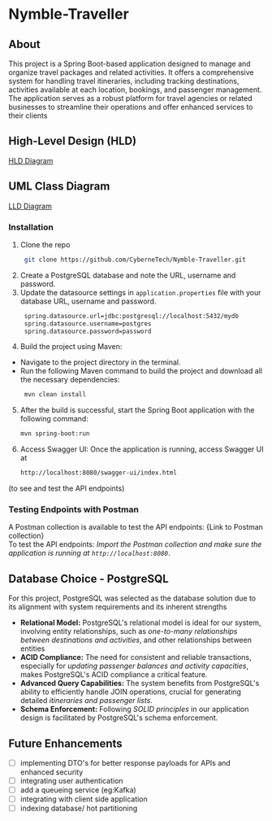 # Nymble-Traveller
## About 
This project is a Spring Boot-based application designed to manage and organize travel packages and related activities. It offers a comprehensive system for handling travel itineraries, including tracking destinations, activities available at each location, bookings, and passenger management. The application serves as a robust platform for travel agencies or related businesses to streamline their operations and offer enhanced services to their clients

## High-Level Design (HLD)
[HLD Diagram](images/HLD.png)

## UML Class Diagram
[LLD Diagram](images/LLD.png)

### Installation

1. Clone the repo
   ```sh
    git clone https://github.com/CyberneTech/Nymble-Traveller.git
   ```
2. Create a PostgreSQL database and note the URL, username and password.
3. Update the datasource settings in `application.properties` file with your database URL, username and password.
   ```sh
    spring.datasource.url=jdbc:postgresql://localhost:5432/mydb 
    spring.datasource.username=postgres
    spring.datasource.password=password
   ```
4. Build the project using Maven:
* Navigate to the project directory in the terminal.
* Run the following Maven command to build the project and download all the necessary dependencies:
  ```sh
   mvn clean install
   ```
5. After the build is successful, start the Spring Boot application with the following command:
   ```sh
   mvn spring-boot:run
   ```
6. Access Swagger UI:
Once the application is running, access Swagger UI at 
   ```sh
   http://localhost:8080/swagger-ui/index.html 
   ```
(to see and test the API endpoints)

### Testing Endpoints with Postman
 A Postman collection is available to test the API endpoints: {Link to Postman collection}
 <br/>To test the API endpoints:
*Import the Postman collection and make sure the application is running at `http://localhost:8080.`*

## Database Choice - PostgreSQL
For this project, PostgreSQL was selected as the database solution due to its alignment with system requirements and its inherent strengths
- **Relational Model:** PostgreSQL's relational model is ideal for our system, involving entity relationships, such as *one-to-many relationships between destinations and activities*, and other relationships between entities
- **ACID Compliance:** The need for consistent and reliable transactions, especially for *updating passenger balances and activity capacities*, makes PostgreSQL's ACID compliance a critical feature.
- **Advanced Query Capabilities:** The system benefits from PostgreSQL's ability to efficiently handle JOIN operations, crucial for generating detailed *itineraries and passenger lists*.
- **Schema Enforcement:** Following *SOLID principles* in our application design is facilitated by PostgreSQL's schema enforcement.

## Future Enhancements
- [ ] implementing DTO's for better response payloads for APIs and enhanced security
- [ ] integrating user authentication
- [ ] add a queueing service (eg:Kafka)
- [ ] integrating with client side application
- [ ] indexing database/ hot partitioning
